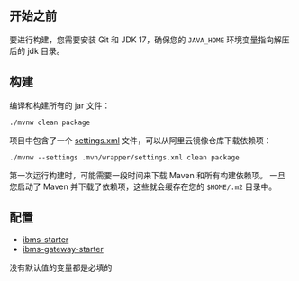 ## 开始之前

要进行构建，您需要安装 Git 和 JDK 17，确保您的 `JAVA_HOME` 环境变量指向解压后的 jdk 目录。

## 构建

编译和构建所有的 jar 文件：

```shell
./mvnw clean package
```

项目中包含了一个 [settings.xml](.mvn/wrapper/settings.xml) 文件，可以从阿里云镜像仓库下载依赖项：

```shell
./mvnw --settings .mvn/wrapper/settings.xml clean package
```

第一次运行构建时，可能需要一段时间来下载 Maven 和所有构建依赖项。 一旦您启动了 Maven 并下载了依赖项，这些就会缓存在您的 `$HOME/.m2` 目录中。

## 配置

* [ibms-starter](ibms-starter/.env)
* [ibms-gateway-starter](ibms-gateway-starter/.env)

没有默认值的变量都是必填的
